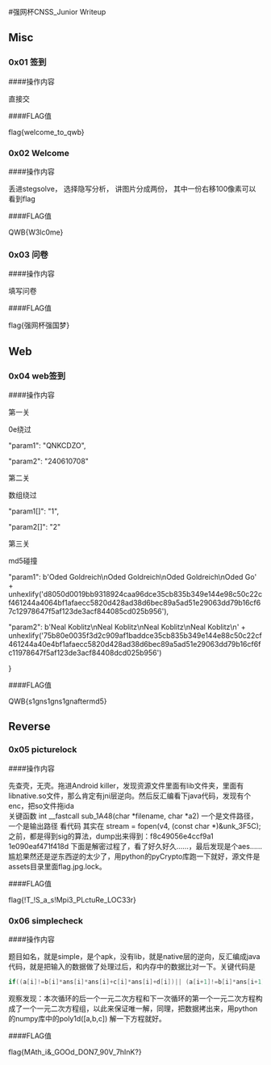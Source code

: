 #强网杯CNSS_Junior Writeup

## Misc

### 0x01 签到

####操作内容

直接交

####FLAG值

flag{welcome_to_qwb}

### 0x02 Welcome

####操作内容

丢进stegsolve， 选择隐写分析， 讲图⽚分成两份， 其中⼀份右移100像素可以看到flag

####FLAG值

QWB{W3lc0me}

### 0x03 问卷

####操作内容

填写问卷

####FLAG值

flag{强网杯强国梦}

## Web

### 0x04 web签到

####操作内容

第一关

0e绕过

"param1": "QNKCDZO",

"param2": "240610708"

第二关

数组绕过

"param1[]": "1",

"param2[]": "2"

第三关

md5碰撞

"param1": b'Oded Goldreich\nOded Goldreich\nOded Goldreich\nOded Go' + unhexlify('d8050d0019bb9318924caa96dce35cb835b349e144e98c50c22cf461244a4064bf1afaecc5820d428ad38d6bec89a5ad51e29063dd79b16cf67c12978647f5af123de3acf844085cd025b956'),

"param2": b'Neal Koblitz\nNeal Koblitz\nNeal Koblitz\nNeal Koblitz\n' + unhexlify('75b80e0035f3d2c909af1baddce35cb835b349e144e88c50c22cf461244a40e4bf1afaecc5820d428ad38d6bec89a5ad51e29063dd79b16cf6fc11978647f5af123de3acf84408dcd025b956')

}

####FLAG值

QWB{s1gns1gns1gnaftermd5}

## Reverse

### 0x05 picturelock

####操作内容

先查壳，无壳。拖进Android killer，发现资源文件里面有lib文件夹，里面有libnative.so文件，那么肯定有jni层逆向。然后反汇编看下java代码，发现有个enc，把so文件拖ida  
关键函数 int __fastcall sub_1A48(char *filename, char *a2) 一个是文件路径，一个是输出路径
看代码 其实在 stream = fopen(v4, (const char *)&unk_3F5C); 之前，都是得到sig的算法，dump出来得到：f8c49056e4ccf9a1
1e090eaf471f418d 下面是解密过程了，看了好久好久……，最后发现是个aes…… 尴尬果然还是逆东西逆的太少了，用python的pyCrypto库跑一下就好，源文件是assets目录里面flag.jpg.lock。

####FLAG值

flag{!T_!S_a_s!Mpi3_PLctuRe_LOC33r}

### 0x06 simplecheck

####操作内容

题目如名，就是simple，是个apk，没有lib，就是native层的逆向，反汇编成java代码，就是把输入的数据做了处理过后，和内存中的数据比对一下。关键代码是

```java
if((a[i]!=b[i]*ans[i]*ans[i]+c[i]*ans[i]+d[i])|| (a[i+1]!=b[i]*ans[i+1]*ans[i+1]+c[i]*ans[i+1]+d[i]))
```

观察发现：本次循环的后一个一元二次方程和下一次循环的第一个一元二次方程构成了一个一元二次方程组，以此来保证唯一解，同理，把数据拷出来，用python的numpy库中的poly1d([a,b,c]) 解一下方程就好。

####FLAG值

flag{MAth_i&_GOOd_DON7_90V_7hInK?}



